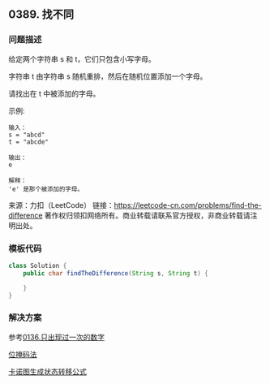 <script src="https://cdn.bootcss.com/mathjax/2.7.7/MathJax.js?config=TeX-AMS-MML_HTMLorMML"></script>

## 0389. 找不同

### 问题描述

给定两个字符串 s 和 t，它们只包含小写字母。

字符串 t 由字符串 s 随机重排，然后在随机位置添加一个字母。

请找出在 t 中被添加的字母。


示例:

```
输入：
s = "abcd"
t = "abcde"

输出：
e

解释：
'e' 是那个被添加的字母。
```

来源：力扣（LeetCode）
链接：https://leetcode-cn.com/problems/find-the-difference
著作权归领扣网络所有。商业转载请联系官方授权，非商业转载请注明出处。

### 模板代码

``` java
class Solution {
    public char findTheDifference(String s, String t) {

    }
}
```

### 解决方案

参考[0136.只出现过一次的数字](0136.只出现过一次的数字.md)

[位掩码法](qu0389/solu4/Solution.java)

[卡诺图生成状态转移公式](qu0389/solu5/Solution.java)